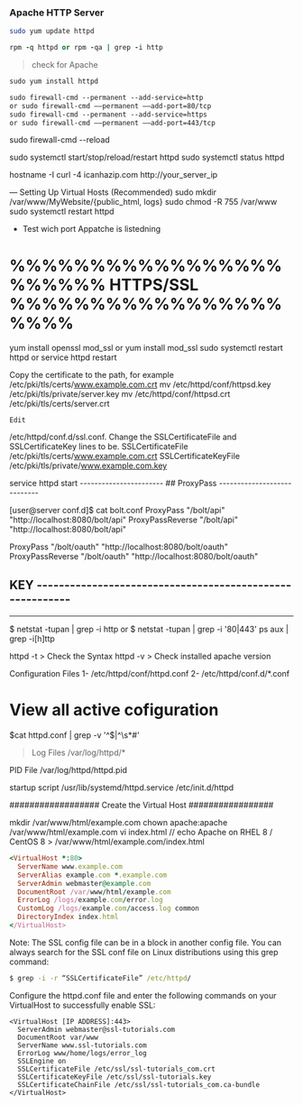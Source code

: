 ### Apache HTTP Server  ###

```sh
sudo yum update httpd
```
```ruby
rpm -q httpd or rpm -qa | grep -i http
```
> check for Apache
```java
sudo yum install httpd
```
```xml
sudo firewall-cmd --permanent --add-service=http
or sudo firewall-cmd ––permanent ––add-port=80/tcp
sudo firewall-cmd --permanent --add-service=https
or sudo firewall-cmd ––permanent ––add-port=443/tcp
```
sudo firewall-cmd --reload

sudo systemctl start/stop/reload/restart httpd
sudo systemctl status httpd

hostname -I
curl -4 icanhazip.com
http://your_server_ip

— Setting Up Virtual Hosts (Recommended)
sudo mkdir /var/www/MyWebsite/{public_html, logs}
sudo chmod -R 755 /var/www
sudo systemctl restart httpd

- Test wich port Appatche is listedning 

# %%%%%%%%%%%%%%%%%%%%%%% HTTPS/SSL %%%%%%%%%%%%%%%%%%%%%
yum install openssl mod_ssl or
yum install mod_ssl
sudo systemctl restart httpd or service httpd restart


Copy the certificate to the path, for example /etc/pki/tls/certs/www.example.com.crt
mv /etc/httpd/conf/httpsd.key /etc/pki/tls/private/server.key
mv /etc/httpd/conf/httpsd.crt /etc/pki/tls/certs/server.crt

    Edit 
/etc/httpd/conf.d/ssl.conf. 
    Change the SSLCertificateFile and SSLCertificateKey lines to be.
SSLCertificateFile /etc/pki/tls/certs/www.example.com.crt
SSLCertificateKeyFile /etc/pki/tls/private/www.example.com.key

service httpd start
----------------------- ## ProxyPass ----------------------------

[user@server conf.d]$ cat bolt.conf
ProxyPass "/bolt/api" "http://localhost:8080/bolt/api"
ProxyPassReverse "/bolt/api" "http://localhost:8080/bolt/api"

ProxyPass "/bolt/oauth" "http://localhost:8080/bolt/oauth"
ProxyPassReverse "/bolt/oauth" "http://localhost:8080/bolt/oauth"


## KEY ---------------------------------------------------------
----------
$ netstat -tupan | grep -i http or $ netstat -tupan | grep -i '80\|443'
ps aux | grep -i[h]ttp

httpd -t > Check the Syntax
httpd -v > Check installed apache version

Configuration Files
1- /etc/httpd/conf/httpd.conf
2- /etc/httpd/conf.d/*.conf

# View all active cofiguration
$cat httpd.conf | grep -v '^$\|^\s*#'

 > Log Files
/var/log/httpd/*

PID File 
/var/log/httpd/httpd.pid

startup script
/usr/lib/systemd/httpd.service
/etc/init.d/httpd

################## Create the Virtual Host #################

mkdir /var/www/html/example.com
chown apache:apache /var/www/html/example.com
vi index.html // echo Apache on RHEL 8 / CentOS 8 > /var/www/html/example.com/index.html
```ruby
<VirtualHost *:80>
  ServerName www.example.com
  ServerAlias example.com *.example.com
  ServerAdmin webmaster@example.com
  DocumentRoot /var/www/html/example.com
  ErrorLog /logs/example.com/error.log
  CustomLog /logs/example.com/access.log common
  DirectoryIndex index.html
</VirtualHost>
```

Note: The SSL config file can be in a <VirtualHost> block in another config file. 
You can always search for the SSL conf file on Linux distributions using this grep command:
```cmd
$ grep -i -r “SSLCertificateFile” /etc/httpd/
```
Configure the httpd.conf file and enter the following commands on your VirtualHost to successfully enable SSL:
```shell
<VirtualHost [IP ADDRESS]:443>
  ServerAdmin webmaster@ssl-tutorials.com
  DocumentRoot var/www
  ServerName www.ssl-tutorials.com
  ErrorLog www/home/logs/error_log
  SSLEngine on
  SSLCertificateFile /etc/ssl/ssl-tutorials_com.crt
  SSLCertificateKeyFile /etc/ssl/ssl-tutorials.key
  SSLCertificateChainFile /etc/ssl/ssl-tutorials_com.ca-bundle
</VirtualHost> 
```

